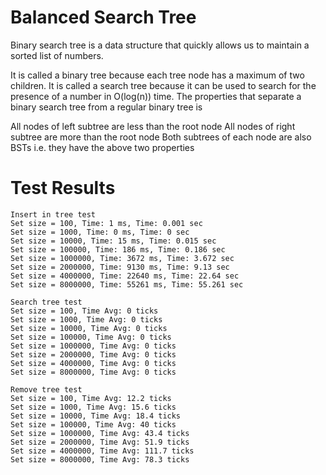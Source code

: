 # Balanced Search Tree
Binary search tree is a data structure that quickly allows us to maintain a sorted list of numbers.

It is called a binary tree because each tree node has a maximum of two children.
It is called a search tree because it can be used to search for the presence of a number in O(log(n)) time.
The properties that separate a binary search tree from a regular binary tree is

All nodes of left subtree are less than the root node
All nodes of right subtree are more than the root node
Both subtrees of each node are also BSTs i.e. they have the above two properties

# Test Results
```
Insert in tree test
Set size = 100, Time: 1 ms, Time: 0.001 sec
Set size = 1000, Time: 0 ms, Time: 0 sec
Set size = 10000, Time: 15 ms, Time: 0.015 sec
Set size = 100000, Time: 186 ms, Time: 0.186 sec
Set size = 1000000, Time: 3672 ms, Time: 3.672 sec
Set size = 2000000, Time: 9130 ms, Time: 9.13 sec
Set size = 4000000, Time: 22640 ms, Time: 22.64 sec
Set size = 8000000, Time: 55261 ms, Time: 55.261 sec

Search tree test
Set size = 100, Time Avg: 0 ticks
Set size = 1000, Time Avg: 0 ticks
Set size = 10000, Time Avg: 0 ticks
Set size = 100000, Time Avg: 0 ticks
Set size = 1000000, Time Avg: 0 ticks
Set size = 2000000, Time Avg: 0 ticks
Set size = 4000000, Time Avg: 0 ticks
Set size = 8000000, Time Avg: 0 ticks

Remove tree test
Set size = 100, Time Avg: 12.2 ticks
Set size = 1000, Time Avg: 15.6 ticks
Set size = 10000, Time Avg: 18.4 ticks
Set size = 100000, Time Avg: 40 ticks
Set size = 1000000, Time Avg: 43.4 ticks
Set size = 2000000, Time Avg: 51.9 ticks
Set size = 4000000, Time Avg: 111.7 ticks
Set size = 8000000, Time Avg: 78.3 ticks
```
